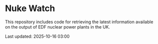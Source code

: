 # Nuke Watch

This repository includes code for retrieving the latest information available on the output of EDF nuclear power plants in the UK.

Last updated: 2025-10-16 03:00